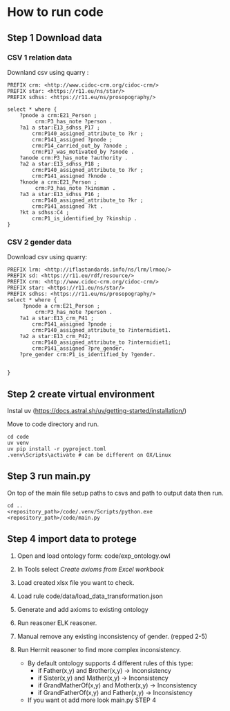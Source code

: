 # How to run code 

## Step 1 Download data 
### CSV 1 relation data 
Downland csv using quarry :
```
PREFIX crm: <http://www.cidoc-crm.org/cidoc-crm/>
PREFIX star: <https://r11.eu/ns/star/>
PREFIX sdhss: <https://r11.eu/ns/prosopography/>

select * where { 
    ?pnode a crm:E21_Person ;
         crm:P3_has_note ?person .
    ?a1 a star:E13_sdhss_P17 ;
        crm:P140_assigned_attribute_to ?kr ;
        crm:P141_assigned ?pnode ;
    	crm:P14_carried_out_by ?anode ;
        crm:P17_was_motivated_by ?snode . 
    ?anode crm:P3_has_note ?authority .
    ?a2 a star:E13_sdhss_P18 ;
        crm:P140_assigned_attribute_to ?kr ;
        crm:P141_assigned ?knode .
    ?knode a crm:E21_Person ;
         crm:P3_has_note ?kinsman .
    ?a3 a star:E13_sdhss_P16 ;
        crm:P140_assigned_attribute_to ?kr ;
        crm:P141_assigned ?kt .
    ?kt a sdhss:C4 ;
        crm:P1_is_identified_by ?kinship .
} 
```

### CSV 2 gender data 
Download csv using quarry: 
```
PREFIX lrm: <http://iflastandards.info/ns/lrm/lrmoo/>
PREFIX sd: <https://r11.eu/rdf/resource/>
PREFIX crm: <http://www.cidoc-crm.org/cidoc-crm/>
PREFIX star: <https://r11.eu/ns/star/>
PREFIX sdhss: <https://r11.eu/ns/prosopography/>
select * where { 
     ?pnode a crm:E21_Person ;
         crm:P3_has_note ?person .
    ?a1 a star:E13_crm_P41 ;
    	crm:P141_assigned ?pnode ;
    	crm:P140_assigned_attribute_to ?intermidiet1.
    ?a2 a star:E13_crm_P42;
    	crm:P140_assigned_attribute_to ?intermidiet1;
    	crm:P141_assigned ?pre_gender.
    ?pre_gender crm:P1_is_identified_by ?gender.
    
      
} 
```


## Step 2 create virtual environment

Instal uv (https://docs.astral.sh/uv/getting-started/installation/)

Move to code directory and run. 

```
cd code
uv venv 
uv pip install -r pyproject.toml
.venv\Scripts\activate # can be different on OX/Linux
```

## Step 3 run main.py 

On top of the main file setup paths to csvs and path to output data then run. 

``` 
cd ..
<repository_path>/code/.venv/Scripts/python.exe <repository_path>/code/main.py
```


## Step 4 import data to **protege**

1. Open and load ontology form: code/exp_ontology.owl

2. In Tools select *Create axioms from Excel workbook*

3. Load created xlsx file you want to check.

4. Load rule code/data/load_data_transformation.json

5. Generate and add axioms to existing ontology 

6. Run reasoner ELK reasoner.

7. Manual remove any existing inconsistency of gender. (repped 2-5)

8. Run Hermit reasoner to find more complex inconsistency. 
    - By default ontology supports 4 different rules of this type:
        - if Father(x,y) and Brother(x,y) -> Inconsistency
        - if Sister(x,y) and Mather(x,y) -> Inconsistency 
        - if GrandMatherOf(x,y) and Mother(x,y) -> Inconsistency
        - if GrandFatherOf(x,y) and Father(x,y) -> Inconsistency
    - If you want ot add more look main.py STEP 4
